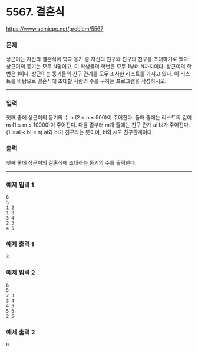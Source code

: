# 5567. 결혼식

https://www.acmicpc.net/problem/5567

### 문제
상근이는 자신의 결혼식에 학교 동기 중 자신의 친구와 친구의 친구를 초대하기로 했다. 상근이의 동기는 모두 N명이고, 이 학생들의 학번은 모두 1부터 N까지이다. 상근이의 학번은 1이다.
상근이는 동기들의 친구 관계를 모두 조사한 리스트를 가지고 있다. 이 리스트를 바탕으로 결혼식에 초대할 사람의 수를 구하는 프로그램을 작성하시오.

---

### 입력
첫째 줄에 상근이의 동기의 수 n (2 ≤ n ≤ 500)이 주어진다. 둘째 줄에는 리스트의 길이 m (1 ≤ m ≤ 10000)이 주어진다. 다음 줄부터 m개 줄에는 친구 관계 ai bi가 주어진다. (1 ≤ ai < bi ≤ n) ai와 bi가 친구라는 뜻이며, bi와 ai도 친구관계이다.

### 출력
첫째 줄에 상근이의 결혼식에 초대하는 동기의 수를 출력한다.

---

### 예제 입력 1
```
6
5
1 2
1 3
3 4
2 3
4 5
```

### 예제 출력 1
```
3
```

### 예제 입력 2
```
6
5
2 3
3 4
4 5
5 6
2 5
```

### 예제 출력 2
```
0
```
